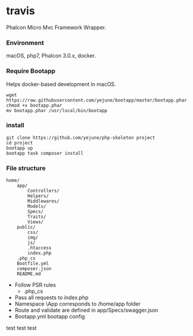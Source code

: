 # travis

Phalcon Micro Mvc Framework Wrapper.

### Environment
macOS, php7, Phalcon 3.0.x, docker.

### Require Bootapp

Helps docker-based development in macOS.

```
wget https://raw.githubusercontent.com/yejune/bootapp/master/bootapp.phar
chmod +x bootapp.phar
mv bootapp.phar /usr/local/bin/bootapp
```

### install

```
git clone https://github.com/yejune/php-skeleton project
cd project
bootapp up
bootapp task composer install
```

### File structure

```
home/
    app/
        Controllers/
        Helpers/
        Middlewares/
        Models/
        Specs/
        Traits/
        Views/
    public/
        css/
        img/
        js/
        .htaccess
        index.php
    .php_cs
    Bootfile.yml
    composer.json
    README.md
```

-   Follow PSR rules
    -   .php_cs
-   Pass all requests to index.php
-   Namespace \App corresponds to /home/app folder
-   Route and validate are defined in app/Specs/swagger.json
-   Bootapp.yml bootapp config

test
test
test